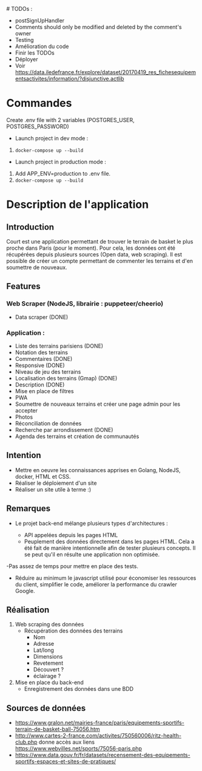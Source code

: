 # TODOs :
- postSignUpHandler
- Comments should only be modified and deleted by the comment's owner
- Testing
- Amélioration du code
- Finir les TODOs
- Déployer
- Voir https://data.iledefrance.fr/explore/dataset/20170419_res_fichesequipementsactivites/information/?disjunctive.actlib

# Commandes

Create .env file with 2 variables (POSTGRES_USER, POSTGRES_PASSWORD)

- Launch project in dev mode :

1. `docker-compose up --build`

- Launch project in production mode :

1. Add APP_ENV=production to .env file.
2. `docker-compose up --build`

# Description de l'application

## Introduction

Court est une application permettant de trouver le terrain de basket le plus proche dans Paris (pour le moment).
Pour cela, les données ont été récupérées depuis plusieurs sources (Open data, web scraping).
Il est possible de créer un compte permettant de commenter les terrains et d'en soumettre de nouveaux.

## Features

### Web Scraper (NodeJS, librairie : puppeteer/cheerio)

- Data scraper (DONE)

### Application :

- Liste des terrains parisiens (DONE)
- Notation des terrains
- Commentaires (DONE)
- Responsive (DONE)
- Niveau de jeu des terrains
- Localisation des terrains (Gmap) (DONE)
- Description (DONE)
- Mise en place de filtres
- PWA
- Soumettre de nouveaux terrains et créer une page admin pour les accepter
- Photos
- Réconciliation de données
- Recherche par arrondissement (DONE)
- Agenda des terrains et création de communautés

## Intention

- Mettre en oeuvre les connaissances apprises en Golang, NodeJS, docker, HTML et CSS.
- Réaliser le déploiement d'un site
- Réaliser un site utile à terme :)

## Remarques

- Le projet back-end mélange plusieurs types d'architectures :

  - API appelées depuis les pages HTML
  - Peuplement des données directement dans les pages HTML. Cela a été fait de manière intentionnelle afin de tester plusieurs concepts. Il se peut qu'il en résulte une application non optimisée.

-Pas assez de temps pour mettre en place des tests.

- Réduire au minimum le javascript utilisé pour économiser les ressources du client, simplifier le code, améliorer la performance du crawler Google.

## Réalisation

1. Web scraping des données
   - Récupération des données des terrains
     - Nom
     - Adresse
     - Lat/long
     - Dimensions
     - Revetement
     - Découvert ?
     - éclairage ?
2. Mise en place du back-end
   - Enregistrement des données dans une BDD

## Sources de données

- https://www.gralon.net/mairies-france/paris/equipements-sportifs-terrain-de-basket-ball-75056.htm
- http://www.cartes-2-france.com/activites/750560006/ritz-health-club.php donne accès aux liens https://www.webvilles.net/sports/75056-paris.php
- https://www.data.gouv.fr/fr/datasets/recensement-des-equipements-sportifs-espaces-et-sites-de-pratiques/
